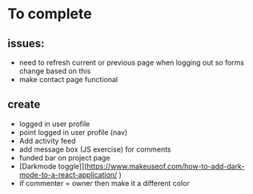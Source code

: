 # To complete

## issues:
* need to refresh current or previous page when logging out so forms change based on this
* make contact page functional

## create
* logged in user profile
* point logged in user profile (nav)
* Add activity feed
* add message box (JS exercise) for comments
* funded bar on project page
* [Darkmode toggle]](https://www.makeuseof.com/how-to-add-dark-mode-to-a-react-application/ )
* if commenter = owner then make it a different color

